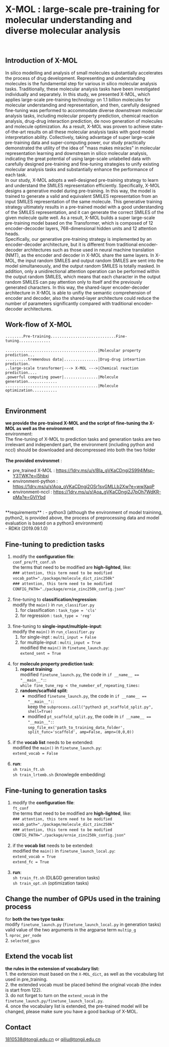 # X-MOL : large-scale pre-training for molecular understanding and diverse molecular analysis

<br>

## Introduction of X-MOL

In silico modelling and analysis of small molecules substantially accelerates the process of drug development. Representing and understanding molecules is the fundamental step for various in silico molecular analysis tasks. Traditionally, these molecular analysis tasks have been investigated individually and separately. In this study, we presented X-MOL, which applies large-scale pre-training technology on 1.1 billion molecules for molecular understanding and representation, and then, carefully designed fine-tuning was performed to accommodate diverse downstream molecular analysis tasks, including molecular property prediction, chemical reaction analysis, drug-drug interaction prediction, de novo generation of molecules and molecule optimization. As a result, X-MOL was proven to achieve state-of-the-art results on all these molecular analysis tasks with good model interpretation ability. Collectively, taking advantage of super large-scale pre-training data and super-computing power, our study practically demonstrated the utility of the idea of "mass makes miracles" in molecular representation learning and downstream in silico molecular analysis, indicating the great potential of using large-scale unlabelled data with carefully designed pre-training and fine-tuning strategies to unify existing molecular analysis tasks and substantially enhance the performance of each task. <br>
 In our study, X-MOL adopts a well-designed pre-training strategy to learn and understand the SMILES representation efficiently. Specifically, X-MOL designs a generative model during pre-training. In this way, the model is trained to generate a valid and equivalent SMILES representation from an input SMILES representation of the same molecule. This generative training strategy ultimately results in a pre-trained model with a good understanding of the SMILES representation, and it can generate the correct SMILES of the given molecule quite well. As a result, X-MOL builds a super large-scale pre-training model based on the Transformer, which is composed of 12 encoder-decocder layers, 768-dimensional hidden units and 12 attention heads. <br>
Specifically, our generative pre-training strategy is implemented by an encoder-decoder architecture, but it is different from traditional encoder-decoder architectures such as those used in neural machine translation (NMT), as the encoder and decoder in X-MOL share the same layers. In X-MOL, the input random SMILES and output random SMILES are sent into the model simultaneously, and the output random SMILES is totally masked. In addition, only a unidirectional attention operation can be performed within the output random SMILES, which means that each character in the output random SMILES can pay attention only to itself and the previously generated characters. In this way, the shared-layer encoder-decoder architecture in X-MOL is able to unifiy the semantic comprehension of encoder and decoder, also the shared-layer architecture could reduce the number of parameters significantly compared with traditional encoder-decoder architectures. <br>

## Work-flow of X-MOL
`........Pre-training.............................Fine-tuning..............` <br>
<br>
`.........................................|Molecular property prediction...` <br>
`..........tremendous data|...............|Drug-drug inteartion prediction.` <br>
`..large-scale transformer|---> X-MOL --->|Chemical reaction prediction....` <br>
`.powerful computing power|...............|Molecule generation.............` <br>
`.........................................|Molecule optimization...........` <br>
<br>

## Environment
**we provide the pre-trained X-MOL and the script of fine-tuning the X-MOL as well as the environment** <br>
environment: <br>
The fine-tuning of X-MOL to prediction tasks and generation tasks are two irrelevant and independent part, the environment (including python and nccl) should be downloaded and decompressed into both the two folder <br>
<br>
**The provided environmet** :
- pre_trained X-MOL : https://1drv.ms/u/s!BIa_gVKaCDngi2S994lMsp-Y3TWK?e=l5hbxi <br>
- environment-python : https://1drv.ms/u/s!Aoa_gVKaCDngi2OSr1svGMLLb2Xw?e=wwXaqP <br>
- environment-nccl : https://1drv.ms/u/s!Aoa_gVKaCDngi2J7pOh7WdKR-pMa?e=GVlYbd <br>
<br> 
**requirements** : 
- python3 (although the environment of model traininng, python2, is provided above, the process of preprocessing data and model evaluation is based on a python3 environment) <br>
- RDKit (2019.09.1.0) <br>

## Fine-tuning to prediction tasks
1. modify the **configuration file**: <br>
   `conf_pre/ft_conf.sh` <br>
   the terms that need to be modified are **high-lighted**, like: <br>
   `### attention, this term need to be modified` <br>
   `vocab_path="./package/molecule_dict_zinc250k"` <br>
   `### attention, this term need to be modified` <br>
   `CONFIG_PATH="./package/ernie_zinc250k_config.json"` <br>
   <br>
2. fine-tuning to **classification/regression**: <br>
   modify the `main()` in `run_classifier.py` <br>
   1. for classification : `task_type = 'cls'` <br>
   2. for regression : `task_type = 'reg'` <br>
      <br>
3. fine-tuning to **single-input/multiple-input**: <br>
   modify the `main()` in `run_classifier.py` <br>
   1. for single-inpt : `multi_input = False` <br>
   2. for multiple-input : `multi_input = True` <br>
      modified the `main()` in `finetune_launch.py`: <br>
      `extend_sent = True` <br>
      <br>
4. for **molecule property prediction task**: <br>
   1. **repeat training**: <br>
      modified `finetune_launch.py`, the code in `if __name__ == "__main__":`: <br>
      `while fine_tune_rep < the_numeber_of_repeating_times:` <br>
   2. **random/scaffold split**: <br>
      - modified `finetune_launch.py`, the code in `if __name__ == "__main__":`: <br>
         keep the `subprocess.call("python3 pt_scaffold_split.py", shell=True)` <br>
      - modified `pt_scaffold_split.py`, the code in `if __name__ == "__main__":`: <br>
         `sep_file_ex('path_to_training_data_folder', split_func='scaffold', amp=False, ampn=(0,0,0))` <br>
         <br>
5. if the **vocab list** needs to be extended:<br>
   modified the `main()` in `finetune_launch.py`: <br>
    `extend_vocab = False` <br>
   <br>
6. **run**: <br>
   `sh train_ft.sh` <br>
   `sh train_lrtemb.sh` (knowlegde embedding) <br>

## Fine-tuning to generation tasks

1. modify the **configuration file**: <br>
   `ft_conf` <br>
   the terms that need to be modified are **high-lighted**, like: <br>
   `### attention, this term need to be modified` <br>
   `vocab_path="./package/molecule_dict_zinc250k"` <br>
   `### attention, this term need to be modified` <br>
   `CONFIG_PATH="./package/ernie_zinc250k_config.json"` <br>
   <br>
2. if the **vocab list** needs to be extended: <br>
   modified the `main()` in `finetune_launch_local.py`: <br>
    `extend_vocab = True` <br>
    `extend_fc = True` <br>
   <br>
3. **run**: <br>
   `sh train_ft.sh` (DL&GD generation tasks) <br>
   `sh train_opt.sh` (optimization tasks) <br>

## Change the number of GPUs used in the training process

for **both the two type tasks**: <br>
modify `finetune_launch.py` (`finetune_launch_local.py` in generation tasks) <br>
valid value of the two arguments in the argparse term `multip_g` <br>
    1. `nproc_per_node` <br>
    2. `selected_gpus` <br>

## Extend the vocab list
**the rules in the extension of vocabulary list:** <br>
    1. the extension must based on the `X-MOL_dict`, as well as the vocabularg list used in pre_training. <br>
    2. the extended vocab must be placed behind the original vocab (the index is start from 122). <br>
    3. do not forget to turn on the `extend_vocab` in the `finetune_launch.py/finetune_launch_local.py`. <br>
    4. once the vocabulary list is extended, the pre-trained model will be changed, please make sure you have a good backup of X-MOL. <br>

## Contact
1810538@tongji.edu.cn or qiliu@tongji.edu.cn
